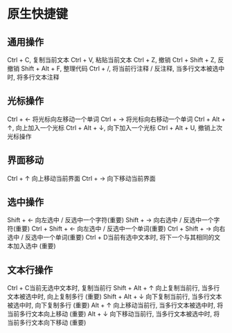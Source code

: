 # 原生快捷键
## 通用操作
Ctrl + C, 复制当前文本
Ctrl + V, 粘贴当前文本
Ctrl + Z, 撤销
Ctrl + Shift + Z, 反撤销
Shift + Alt + F, 整理代码
Ctrl + /, 将当前行注释 / 反注释, 当多行文本被选中时, 将多行文本注释


## 光标操作
Ctrl + ← 将光标向左移动一个单词
Ctrl + → 将光标向右移动一个单词
Ctrl + Alt + ↑, 向上加入一个光标
Ctrl + Alt + ↓, 向下加入一个光标
Ctrl + Alt + U, 撤销上次光标操作


## 界面移动
Ctrl + ↑ 向上移动当前界面
Ctrl + → 向下移动当前界面


## 选中操作
Shift + ← 向左选中 / 反选中一个字符(重要)
Shift + → 向右选中 / 反选中一个字符(重要)
Ctrl + Shift + ← 向左选中 / 反选中一个单词(重要)
Ctrl + Shift + → 向右选中 / 反选中一个单词(重要)
Ctrl + D当前有选中文本时, 将下一个与其相同的文本加入选中 (重要)


## 文本行操作
Ctrl + C当前无选中文本时, 复制当前行
Shift + Alt + ↑ 向上复制当前行, 当多行文本被选中时, 向上复制多行 (重要)
Shift + Alt + ↓ 向下复制当前行, 当多行文本被选中时, 向下复制多行 (重要)
Alt + ↑ 向上移动当前行, 当多行文本被选中时, 将当前多行文本向上移动 (重要)
Alt + ↓ 向下移动当前行, 当多行文本被选中时, 将当前多行文本向下移动 (重要)
